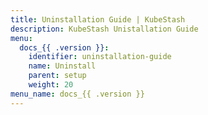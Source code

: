 ```yaml
---
title: Uninstallation Guide | KubeStash
description: KubeStash Unistallation Guide
menu:
  docs_{{ .version }}:
    identifier: uninstallation-guide
    name: Uninstall
    parent: setup
    weight: 20
menu_name: docs_{{ .version }}
---
```

